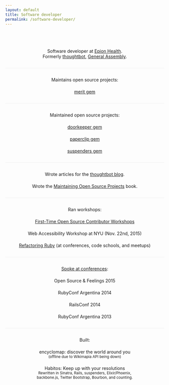 ```yaml
---
layout: default
title: Software developer
permalink: /software-developer/
---
```


<p style="text-align: center; padding-top: 4em">
  Software developer at <a href="https://www.epionhealth.com/">Epion Health</a>.
  <br>
  Formerly
  <a href="https://www.thoughtbot.com/">thoughtbot</a>,
  <a href="https://generalassemb.ly/">General Assembly</a>.
</p>


<p style="text-align: center; padding-top: 2em; margin-top: 2em; border-top: 1px solid #eee">
  Maintains open source projects:
</p>
<p style="text-align: center; padding-top: .5em">
  <a href="https://github.com/merit-gem/merit">merit gem</a>
</p>


<p style="text-align: center; padding-top: 2em; margin-top: 2em; border-top: 1px solid #eee">
  Maintained open source projects:
</p>
<p style="text-align: center; padding-top: .5em">
  <a href="https://github.com/doorkeeper-gem/doorkeeper">doorkeeper gem</a>
</p>
<p style="text-align: center; padding-top: .5em">
  <a href="https://github.com/thoughtbot/paperclip">paperclip gem</a>
</p>
<p style="text-align: center; padding-top: .5em">
  <a href="https://github.com/thoughtbot/suspenders">suspenders gem</a>
</p>


<p style="text-align: center; padding-top: 2em; margin-top: 2em; border-top: 1px solid #eee">
  Wrote articles for the
  <a href="https://robots.thoughtbot.com/authors/tute-costa">thoughtbot blog</a>.
</p>
<p style="text-align: center; padding-top: .5em">
  Wrote the
  <a href="http://maintaining-open-source.com/">Maintaining Open Source Projects</a>
  book.
</p>


<p style="text-align: center; padding-top: 2em; margin-top: 2em; border-top: 1px solid #eee">
  Ran workshops:
</p>
<p style="text-align: center; padding-top: .5em">
  <a href="https://www.google.com/search?q=first-time+open+source+workshop+ruby+focused+site:http:%2F%2Fwww.meetup.com%2Fhackerhours">
    First-Time Open Source Contributor Workshops
  </a>
</p>
<p style="text-align: center; padding-top: .5em">
  Web Accessibility Workshop at NYU (Nov. 22nd, 2015)
</p>
<p style="text-align: center; padding-top: .5em">
  <a href="https://www.youtube.com/watch?v=VZha9Rh9dIc">Refactoring Ruby</a>
  (at conferences, code schools, and meetups)
</p>


<p style="text-align: center; padding-top: 2em; margin-top: 2em; border-top: 1px solid #eee">
  <a href="http://lanyrd.com/profile/tutec/sessions/">Spoke at conferences</a>:
</p>
<p style="text-align: center; padding-top: .5em">
  Open Source & Feelings 2015
</p>
<p style="text-align: center; padding-top: .5em">
  RubyConf Argentina 2014
</p>
<p style="text-align: center; padding-top: .5em">
  RailsConf 2014
</p>
<p style="text-align: center; padding-top: .5em">
  RubyConf Argentina 2013
</p>


<p style="text-align: center; padding-top: 2em; margin-top: 2em; border-top: 1px solid #eee">
  Built:
</p>
<p style="text-align: center; padding-top: .5em">
  encyclomap: discover the world around you
  <br>
  <small>(offline due to Wikimapia API being down)</small>
</p>
<p style="text-align: center; padding-top: .5em; padding-bottom: 4em">
  Habitos: Keep up with your resolutions<br>
  <small>
    Rewritten in Sinatra, Rails, suspenders, Elixir/Phoenix,<br>
    backbone.js, Twitter Bootstrap, Bourbon, and counting.
  </small>
</p>
